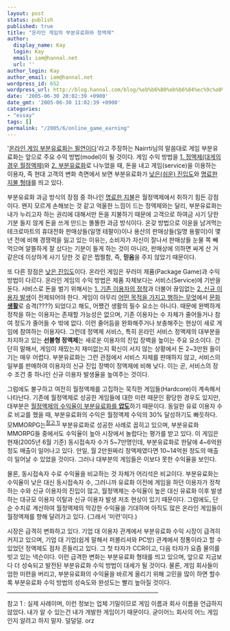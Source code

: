 ```yaml
---
layout: post
status: publish
published: true
title: "온라인 게임의 부분유료화와 정액제"
author:
  display_name: Kay
  login: Kay
  email: iam@hannal.net
  url: ''
author_login: Kay
author_email: iam@hannal.net
wordpress_id: 652
wordpress_url: http://blog.hannal.com/blog/%eb%b6%80%eb%b6%84%ec%9c%a0%eb%a3%8c%ed%99%94-%ea%b2%8c%ec%9e%84%ea%b3%bc-%ec%9b%94%ec%a0%95%ec%95%a1-%ea%b2%8c%ec%9e%84%ec%9d%98-%ec%88%98%ec%9d%b5%ec%9c%a8/
date: '2005-06-30 20:02:39 +0900'
date_gmt: '2005-06-30 11:02:39 +0900'
categories:
- "essay"
tags: []
permalink: "/2005/6/online_game_earning"
---
```

<p>'<a href="http://www.lordwhite.com/index.php?pl=296">온라인 게임 부분유료화는 필연이다</a>'라고 주장하는 Nairrti님의 말씀대로 게임 부분유료화는 앞으로 주요 수익 방법(model)이 될 것이다. 게임 수익 방법을 <u>1. 정액제(대게의 경우 월정액제)</u>와 <u>2. 부분유료화</u>로 나누었을 때, 돈을 내고 게임(service)을 이용하는 이용자, 즉 현대 고객의 변화 측면에서 보면 부분유료화가 <u>낮은(쉬운) 진입도</u>와 <u>명료한 지불 형태</u>를 띄고 있다.</p>
<p>부분유료화 과금 방식의 장점 중 하나인 <u>명료한 지불</u>은 월정액제에서 취하기 힘든 강점이다. 왠지 모르게 손해보는 것 같고 억울한 느낌이 드는 정액제와는 달리, 부분유료화는 내가 누리고자 하는 권리에 대해서만 돈을 지불하기 때문에 고객으로 하여금 사기 당한 기분 들지 않게 돈을 쓰게 만드는 똘똘한 과금 방식이다. 온갖 방법으로 이윤을 남겨먹는 테크로마트의 휴대전화 판매상들(일명 테팔이)이나 용산의 판매상들(일명 용팔이)이 몇 년 전에 비해 경쟁력을 잃고 있는 이유는, 소비자가 자신이 잘나서 판매상들 눈물 쪽 빼먹으며 알뜰하게 잘 샀다는 기분이 들게 하는 것이 아니라, 판매상에 의하면 싸게 산 거 같은데 이상하게 사기 당한 것 같은 찝찔함, 즉, <b>믿음</b>을 주지 않았기 때문이다.</p>
<p>또 다른 장점은 <u>낮은 진입도</u>이다. 온라인 게임은 꾸러미 제품(Package Game)과 수익 방법이 다르다. 온라인 게임의 수익 방법은 제품 자체보다는 서비스(Service)에 기반을 둔다. 서비스로 돈을 벌기 위해서는 <u>1. 기존 이용자의 정착</u>과 더불어 끊임없는 <u>2. 신규 이용자 발생</u>이 전제되어야 한다. 게임이 아무리 <u>어떤 목적을 가지고 행하는 무엇</u>에서 <u>문화 <b>생활</b></u>로 승격(????) 되었다고 해도, 어쨌건 생활의 필수 요소는 아니다. 때문에 완벽하게 정착을 하는 이용자는 존재할 가능성은 없으며, 기존 이용자는 수 자체가 줄어들거나 참여 정도가 줄어들 수 밖에 없다. 이런 줄어듬을 완화해주거나 보충해주는 현상이 새로 게임에 참여하는 이용자다. 그런데 정액제 서비스, 특히 온라인 서비스 정액제의 대부분을 차지하고 있는 <b>선불형 정액제</b>는 새로운 이용자의 진입 장벽을 높이는 주요 요소이다. 간단히 말해서, 게임이 재밌는지 재미없는지 확신이 서지 않는 상황에서 돈 2~3만원 들이기는 매우 어렵다. 부분유료화는 그런 관점에서 서비스 자체를 판매하지 않고, 서비스의 일부를 판매하여 이용자의 신규 진입 장벽이 정액제에 비해 낮다. 이는 곧, 서비스의 장수 조건 중 하나인 신규 이용자 발생율을 높여주는 것이다.</p>
<p>그럼에도 불구하고 여전히 월정액제를 고집하는 묵직한 게임들(Hardcore)이 계속해서 나타난다. 기존에 월정액제로 성공한 게임들에 대한 미련 때문인 황당한 경우도 있지만, 대부분은 <u>월정액제의 수익율이 부분유료화를 <b>압도</b></u>하기 때문이다. 동일한 유료 이용자 수로 비교를 했을 때, 부분유료화의 수익은 월정액제 수익의 30% 달성하기도 빠듯하다. 모MMORPG는<sup><a href="#more_1">참고 1)</a></sup> 부분유료화로 성공한 사례로 꼽히고 있으며, 부분유료화 MMORPG들 중에서도 수익율이 높아 시장에서 놀랍다는 평가를 받고 있다. 이 게임은 현재(2005년 6월 기준) 동시접속자 수가 5~7만명인데, 부분유료화로 한달에 4~6억원 정도 매출이 일어나고 있다. 만일, 월 2만원짜리 정액제였다면 10~14억원 정도의 매출이 일어날 수 있었을 것이다. 그러나 대부분의 게임들은 이보다 못한 수익율을 보인다.</p>
<p>물론, 동시접속자 수로 수익율을 비교하는 것 자체가 어리석은 비교이다. 부분유료화는 수익율이 낮은 대신 동시접속자 수, 그러니까 유료화 이전에 게임을 하던 이용자가 정착하는 수와 신규 이용자의 진입이 많고, 월정액제는 수익율이 높은 대신 유료화 이후 발생하는 대규모 이용자 이탈과 신규 이용자 발생 저조 현상이 있기 때문이다. 그럼에도, 단순 수치로 계산하여 월정액제의 막강한 수익율을 기대하며 아직도 많은 온라인 게임들이 월정액제를 향해 달려가고 있다. (그래서 '미련'이다.)</p>
<p>시장은 급격히 변화하고 있다. 기업 대 이용자 관계에서 부분유료화 수익 시장이 급격히 커지고 있으며, 기업 대 기업(쉽게 말해서 퍼블리셔와 PC방) 관계에서 정통이라고 할 수 있었던 정액제도 점차 흔들리고 있다. 그 첫 타자가 CCR이고, 다음 타자가 요즘 물의를 빗고 있는 넥슨이다. 이런 급격한 변화는 부분유료화 형태를 띄고 있으며, 앞으로 지금보다 더 성숙되고 발전된 부분유료화 수익 방법이 대세가 될 것이다. 물론, 게임 회사들이 엄한 미련을 버리고, 부분유료화의 수익율을 바르게 올리기 위해 고민을 많이 하면 할수록 부분유료화 수익 방법의 성숙도와 완성도는 빨리 높아질 것이다.</p>
<hr width="70%" align="left" />
<p><a name="more_1">참고 1</a> : 실제 사례이며, 이런 정보는 업체 기밀이므로 게임 이름과 회사 이름을 언급하지 않았다. 내가 알 수 있는건 내가 개발한 게임이기 때문이다. 굳이어느 회사의 어느 게임인지 알려고 하지 말자. 덜덜덜. orz</p>
